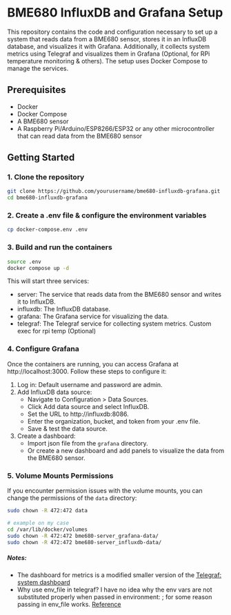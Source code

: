 # BME680 InfluxDB and Grafana Setup

This repository contains the code and configuration necessary to set up a system that reads data from a BME680 sensor, stores it in an InfluxDB database, and visualizes it with Grafana.
Additionally, it collects system metrics using Telegraf and visualizes them in Grafana (Optional, for RPi temperature monitoring & others).
The setup uses Docker Compose to manage the services.

## Prerequisites

- Docker
- Docker Compose
- A BME680 sensor
- A Raspberry Pi/Arduino/ESP8266/ESP32 or any other microcontroller that can read data from the BME680 sensor

## Getting Started

### 1. Clone the repository

```sh
git clone https://github.com/yourusername/bme680-influxdb-grafana.git
cd bme680-influxdb-grafana
```

### 2. Create a .env file & configure the environment variables

```sh
cp docker-compose.env .env
```

### 3. Build and run the containers
```sh
source .env
docker compose up -d
```
This will start three services:

- server: The service that reads data from the BME680 sensor and writes it to InfluxDB.
- influxdb: The InfluxDB database.
- grafana: The Grafana service for visualizing the data.
- telegraf: The Telegraf service for collecting system metrics. Custom exec for rpi temp (Optional)

### 4. Configure Grafana
Once the containers are running, you can access Grafana at http://localhost:3000. Follow these steps to configure it:

1. Log in: Default username and password are admin.
2. Add InfluxDB data source:
   - Navigate to Configuration > Data Sources.
   - Click Add data source and select InfluxDB.
   - Set the URL to http://influxdb:8086.
   - Enter the organization, bucket, and token from your .env file.
   - Save & test the data source.
3. Create a dashboard:
   - Import json file from the `grafana` directory.
   - Or create a new dashboard and add panels to visualize the data from the BME680 sensor.


### 5. Volume Mounts Permissions
If you encounter permission issues with the volume mounts, you can change the permissions of the `data` directory:

```sh
sudo chown -R 472:472 data

# example on my case
cd /var/lib/docker/volumes
sudo chown -R 472:472 bme680-server_grafana-data/
sudo chown -R 472:472 bme680-server_influxdb-data/
```


##### Notes:

- The dashboard for metrics is a modified smaller version of the [Telegraf: system dashboard](https://grafana.com/grafana/dashboards/928-telegraf-system-dashboard/)
- Why use env_file in telegraf? I have no idea why the env vars are not substituted properly when passed in environment: ;
for some reason passing in env_file works. [Reference](https://community.influxdata.com/t/telegraf-docker-container-and-env-file-etc-default-telegraf/20170)